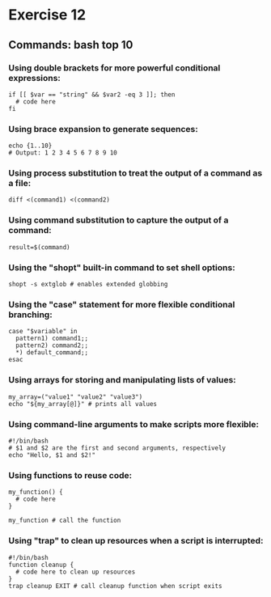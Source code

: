 #  Exercise 12
## Commands: bash top 10

### Using double brackets for more powerful conditional expressions:
```
if [[ $var == "string" && $var2 -eq 3 ]]; then
  # code here
fi
```


### Using brace expansion to generate sequences:
```
echo {1..10}
# Output: 1 2 3 4 5 6 7 8 9 10
```
### Using process substitution to treat the output of a command as a file:
```
diff <(command1) <(command2)
```


### Using command substitution to capture the output of a command:
```
result=$(command)
```


### Using the "shopt" built-in command to set shell options:
```
shopt -s extglob # enables extended globbing
```


### Using the "case" statement for more flexible conditional branching:
```
case "$variable" in
  pattern1) command1;;
  pattern2) command2;;
  *) default_command;;
esac
```


### Using arrays for storing and manipulating lists of values:
```
my_array=("value1" "value2" "value3")
echo "${my_array[@]}" # prints all values
```

### Using command-line arguments to make scripts more flexible:
```
#!/bin/bash
# $1 and $2 are the first and second arguments, respectively
echo "Hello, $1 and $2!"
```


### Using functions to reuse code:
```
my_function() {
  # code here
}

my_function # call the function
```



### Using "trap" to clean up resources when a script is interrupted:
```
#!/bin/bash
function cleanup {
  # code here to clean up resources
}
trap cleanup EXIT # call cleanup function when script exits
```